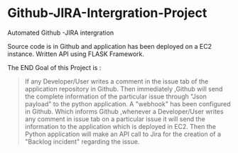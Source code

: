 # Github-JIRA-Intergration-Project
Automated Github -JIRA intergration

Source code is in Github and application has been deployed on a EC2 instance.
Written API using FLASK Framework.

The END Goal of this Project is :

>If any Developer/User writes a comment in the issue tab of the application repository in Github.
>Then immediately ,Github will send the complete information of the particular issue through "Json payload" to the python application.
>A "webhook" has been configured in Github.
>Which informs Github ,whenever a Developer/User writes any comment in issue tab on a particular issue it will send the information to the application which is deployed in EC2.
>Then the Python application will make an API call to Jira for the creation of a "Backlog incident" regarding the issue.
